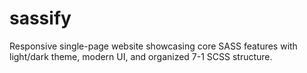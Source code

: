 # sassify
Responsive single-page website showcasing core SASS features with light/dark theme, modern UI, and organized 7-1 SCSS structure.
